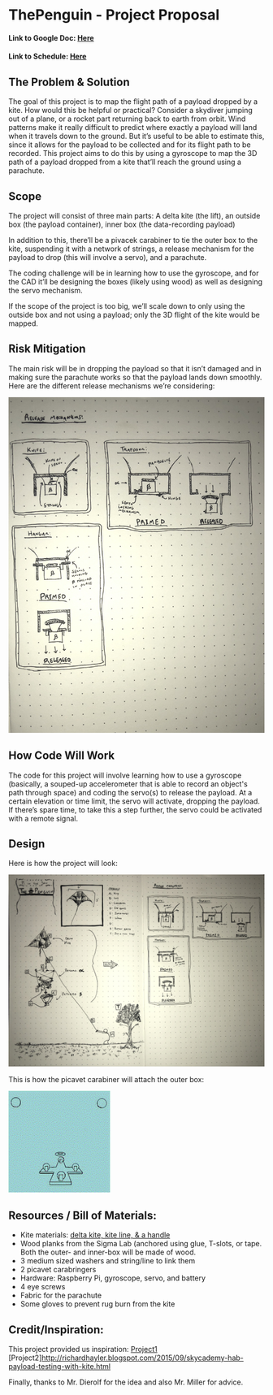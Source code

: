# ThePenguin - Project Proposal

#### Link to Google Doc: [Here](https://docs.google.com/document/d/1Sf24Mtsomg_Ii05QBMTFbYv3pOCejpcIwBJ-gdY9PqM/edit?usp=sharing)

#### Link to Schedule: [Here](https://docs.google.com/spreadsheets/d/1rT3I_5nSTPqYd5fbr5m2Sy22h2AO5hXBsvJUreVN8uk/edit?usp=sharing)


## The Problem & Solution

The goal of this project is to map the flight path of a payload dropped by a kite. How would this be helpful or practical? Consider a skydiver jumping out of a plane, or a rocket part returning back to earth from orbit. Wind patterns make it really difficult to predict where exactly a payload will land when it travels down to the ground. But it’s useful to be able to estimate this, since it allows for the payload to be collected and for its flight path to be recorded. This project aims to do this by using a gyroscope to map the 3D path of a payload dropped from a kite that’ll reach the ground using a parachute.


## Scope

The project will consist of three main parts:
A delta kite (the lift), an outside box (the payload container), inner box (the data-recording payload)

In addition to this, there’ll be a pivacek carabiner to tie the outer box to the kite, suspending it with a network of strings, a release mechanism for the payload to drop (this will involve a servo), and a parachute.

The coding challenge will be in learning how to use the gyroscope, and for the CAD it’ll be designing the boxes (likely using wood) as well as designing the servo mechanism. 

If the scope of the project is too big, we’ll scale down to only using the outside box and not using a payload; only the 3D flight of the kite would be mapped.


## Risk Mitigation

The main risk will be in dropping the payload so that it isn’t damaged and in making sure the parachute works so that the payload lands down smoothly. Here are the different release mechanisms we’re considering:

![Release_Mechanism_Ideas](https://github.com/clyman88/ThePenguin/blob/main/media/IMG_7485.JPG)


## How Code Will Work

The code for this project will involve learning how to use a gyroscope (basically, a souped-up accelerometer that is able to record an object's path through space) and coding the servo(s) to release the payload. At a certain elevation or time limit, the servo will activate, dropping the payload. If there’s spare time, to take this a step further, the servo could be activated with a remote signal.


## Design

Here is how the project will look:

![Penguin Diagrams](https://github.com/clyman88/ThePenguin/blob/main/media/IMG_7484.jpg)

This is how the picavet carabiner will attach the outer box:

![Picavet_Mechanism](/media/Picavet.gif)

## Resources / Bill of Materials:

* Kite materials: [delta kite, kite line, & a handle](https://www.amazon.com/Breeze-Rainbow-Conyne-Delta-6-Feet/dp/B00C9T4HDG/ref=sr_1_2?crid=XFQJCKMACLOF&keywords=7%2Bfoot%2Bdelta%2Bkite&qid=1644852021&sprefix=7%2Bfoot%2Bdelta%2Bkite%2Caps%2C76&sr=8-2&th=1) 
* Wood planks from the Sigma Lab (anchored using glue, T-slots, or tape. Both the outer- and inner-box will be made of wood.
* 3 medium sized washers and string/line to link them
* 2 picavet carabringers
* Hardware: Raspberry Pi, gyroscope, servo, and battery
* 4 eye screws 
* Fabric for the parachute
* Some gloves to prevent rug burn from the kite


## Credit/Inspiration:

This project provided us inspiration:
[Project1](https://wTww.instructables.com/Kite-Aerial-Photography-Picavet-System-Fun-Simple-/)
[Project2]http://richardhayler.blogspot.com/2015/09/skycademy-hab-payload-testing-with-kite.html

Finally, thanks to Mr. Dierolf for the idea and also Mr. Miller for advice.

